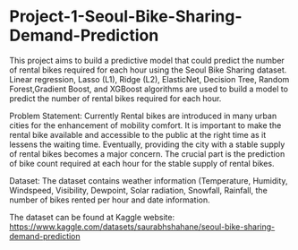 # Project-1-Seoul-Bike-Sharing-Demand-Prediction

This project aims to build a predictive model that could predict the number of rental bikes required for each hour using the Seoul Bike Sharing dataset. Linear regression, Lasso (L1), Ridge (L2), ElasticNet, Decision Tree, Random Forest,Gradient Boost, and XGBoost algorithms are used to build a model to predict the number of rental bikes required for each hour.

Problem Statement:
 Currently Rental bikes are introduced in many urban cities for the enhancement of mobility comfort. It is 
 important to make the rental bike available and accessible to the public at the right time as it lessens the
 waiting time. Eventually, providing the city with a stable supply of rental bikes becomes a major concern.
 The crucial part is the prediction of bike count required at each hour for the stable supply of rental bikes.

 Dataset:
  The dataset contains weather information (Temperature, Humidity, Windspeed, Visibility, Dewpoint, Solar radiation, 
 Snowfall, Rainfall, the number of bikes rented per hour and date information.

 The dataset can be found at Kaggle website:
 https://www.kaggle.com/datasets/saurabhshahane/seoul-bike-sharing-demand-prediction
 


 
